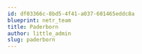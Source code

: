 ```yaml
---
id: df03366c-8bd5-4f41-a037-601465eddc8a
blueprint: netr_team
title: Paderborn
author: little_admin
slug: paderborn
---
```

